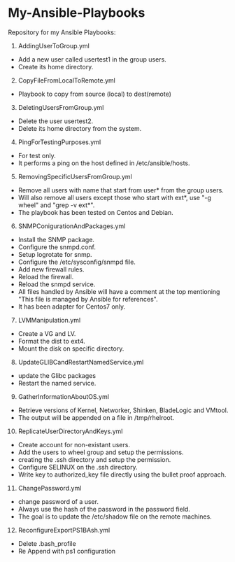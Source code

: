 # My-Ansible-Playbooks
Repository for my Ansible Playbooks:

1. AddingUserToGroup.yml

- Add a new user called usertest1 in the group users.
- Create its home directory.

2. CopyFileFromLocalToRemote.yml

- Playbook to copy from source (local) to dest(remote)

3. DeletingUsersFromGroup.yml

- Delete the user usertest2.
- Delete its home directory from the system.

4. PingForTestingPurposes.yml

- For test only. 
- It performs a ping on the host defined in /etc/ansible/hosts.

5. RemovingSpecificUsersFromGroup.yml

- Remove all users with name that start from user* from the group users.
- Will also remove all users except those who start with ext*, use "-g wheel" and "grep -v ext*".
- The playbook has been tested on Centos and Debian.

6. SNMPConigurationAndPackages.yml

- Install the SNMP package.
- Configure the snmpd.conf.
- Setup logrotate for snmp.
- Configure the /etc/sysconfig/snmpd file.
- Add new firewall rules.
- Reload the firewall.
- Reload the snmpd service.
- All files handled by Ansible will have a comment at the top mentioning "This file is managed by Ansible for references".
- It has been adapter for Centos7 only.

7. LVMManipulation.yml

- Create a VG and LV.
- Format the dist to ext4.
- Mount the disk on specific directory.

8. UpdateGLIBCandRestartNamedService.yml

- update the Glibc packages
- Restart the named service.

9. GatherInformationAboutOS.yml

- Retrieve versions of Kernel, Networker, Shinken, BladeLogic and VMtool.
- The output will be appended on a file in /tmp/rhelroot.

10. ReplicateUserDirectoryAndKeys.yml

- Create account for non-existant users.
- Add the users to wheel group and setup the permissions.
- creating the .ssh directory and setup the permission.
- Configure SELINUX on the .ssh directory.
- Write key to authorized_key file directly using the bullet proof approach.

11. ChangePassword.yml

- change password of a user.
- Always use the hash of the password in the password field.
- The goal is to update the /etc/shadow file on the remote machines.

12. ReconfigureExportPS1BAsh.yml

- Delete .bash_profile
- Re Append with ps1 configuration

